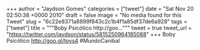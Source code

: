 
+++
author = "Jaydson Gomes"
categories = ["tweet"]
date = "Sat Nov 20 02:50:38 +0000 2010"
draft = false
image = "No media found for this Tweet"
slug = "6c22e8371a8899f843c2c1b4f1a85df37de6a928"
tags = ["tweet"]
title = """Boby Psicótico http://goo..."""
tweet = true
tweet_url = "https://twitter.com/jaydson/status/5815250964185088"
+++
Boby Psicótico http://goo.gl/toys4 #MundoCanibal
